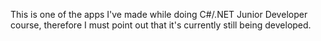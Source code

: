 This is one of the apps I've made while doing C#/.NET Junior Developer course, therefore I must point out that it's currently still being developed.
